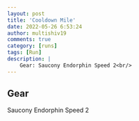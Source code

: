 ```yaml
---
layout: post
title: 'Cooldown Mile'
date: 2022-05-26 6:53:24
author: multishiv19
comments: true
category: [runs]
tags: [Run]
description: |
    Gear: Saucony Endorphin Speed 2<br/>
---
```


## Gear
Saucony Endorphin Speed 2



<div width='100%' class='strava-embed-placeholder' data-embed-type='activity' data-embed-id='7207615597'></div>
<script src='https://strava-embeds.com/embed.js'></script>
